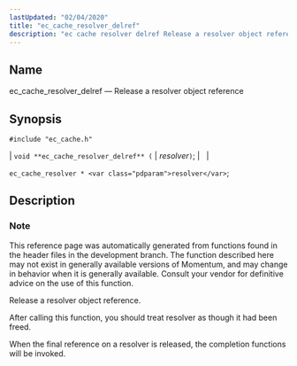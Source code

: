 ```yaml
---
lastUpdated: "02/04/2020"
title: "ec_cache_resolver_delref"
description: "ec cache resolver delref Release a resolver object reference void ec cache resolver delref resolver ec cache resolver resolver This reference page was automatically generated from functions found in the header files in the development branch The function described here may not exist in generally available versions of Momentum and..."
---
```


<a name="apis.ec_cache_resolver_delref"></a> 
## Name

ec_cache_resolver_delref — Release a resolver object reference

## Synopsis

`#include "ec_cache.h"`

| `void **ec_cache_resolver_delref** (` | <var class="pdparam">resolver</var>`)`; |   |

`ec_cache_resolver * <var class="pdparam">resolver</var>`;<a name="idp50921152"></a> 
## Description

### Note

This reference page was automatically generated from functions found in the header files in the development branch. The function described here may not exist in generally available versions of Momentum, and may change in behavior when it is generally available. Consult your vendor for definitive advice on the use of this function.

Release a resolver object reference.

After calling this function, you should treat resolver as though it had been freed.

When the final reference on a resolver is released, the completion functions will be invoked.